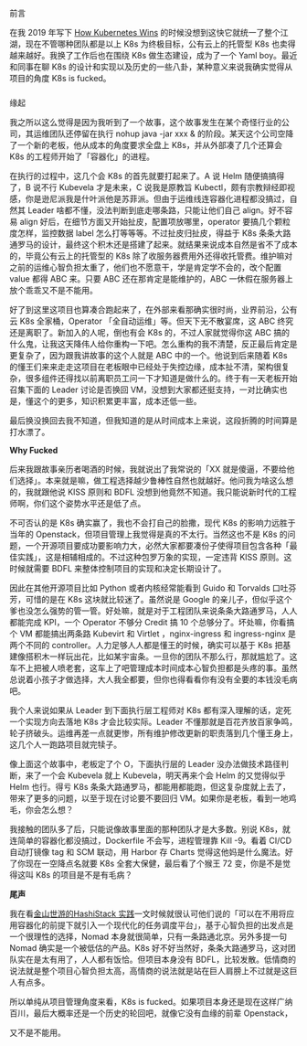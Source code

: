 ### 

前言

在我 2019 年写下 [How Kubernetes Wins](http://mp.weixin.qq.com/s?__biz=Mzg4MDEwOTcxMw==&mid=2247483659&idx=1&sn=c2daaa7f207d8f613d811751f1930e13&chksm=cf7b70f5f80cf9e37a1569958aa6d11cc0087329fa4a8109a2595550b459911512d89229fb73&scene=21#wechat_redirect) 的时候没想到这快它就统一了整个江湖，现在不管哪种团队都是以上 K8s 为终极目标，公有云上的托管型 K8s 也卖得越来越好。我换了工作后也在围绕 K8s 做生态建设，成为了一个 Yaml boy。最近和同事在聊 K8s 的设计和实现以及历史的一些八卦，某种意义来说我确实觉得从项目的角度 K8s is fucked。

### 

缘起

我之所以这么觉得是因为我听到了一个故事，这个故事发生在某个奇怪行业的公司，其运维团队还停留在执行 nohup java -jar xxx & 的阶段。某天这个公司空降了一个新的老板，他从成本的角度要求全盘上 K8s，并从外部凑了几个还算会 K8s 的工程师开始了「容器化」的进程。

在执行的过程中，这几个会 K8s 的首先就要打起来了。A 说 Helm 随便搞搞得了，B 说不行 Kubevela 才是未来，C 说我是原教旨 Kubectl，颇有宗教辩经即视感，你是逊尼派我是什叶派他是苏菲派。但由于运维线连容器化进程都没搞过，自然其 Leader 啥都不懂，没法判断到底走哪条路，只能让他们自己 align。好不容易 align 好后，在细节方面又开始扯皮，配置项放哪里，operator 要搞几个颗粒度怎样，监控数据 label 怎么打等等等。不过扯皮归扯皮，得益于 K8s 条条大路通罗马的设计，最终这个积木还是搭建了起来。就结果来说成本自然是省不了成本的，毕竟公有云上的托管型的 K8s 除了收服务器费用外还得收托管费。维护嘛对之前的运维心智负担太重了，他们也不愿意干，学是肯定学不会的，改个配置 value 都得 ABC 来。只要 ABC 还在那肯定是能维护的，ABC 一休假在服务器上放个乖乖又不是不能用。

好了到这里这项目也算凑合跑起来了，在外部来看那确实很时尚，业界前沿，公有云 K8s 全家桶，Operator 「全自动运维」等。但天下无不散宴席，这 ABC 终究还是离职了。新加入的人呢，倒也有会 K8s 的，不过人家就觉得你这 ABC 搞的什么鬼，让我这天降伟人给你重构一下吧。怎么重构的我不清楚，反正最后肯定是更复杂了，因为跟我讲故事的这个人就是 ABC 中的一个。他说到后来随着 K8s 的懂王们来来走走这项目在老板眼中已经处于失控边缘，成本扯不清，架构很复杂，很多组件还得找以前离职员工问一下才知道是做什么的。终于有一天老板开始召集下面的 Leader 讨论是否换回 VM，没想到大家都还挺支持，一对比确实也是，懂这个的更多，知识积累更丰富，成本还低一些。

最后换没换回去我不知道，但我知道的是从时间成本上来说，这段折腾的时间算是打水漂了。

**Why Fucked**

后来我跟故事亲历者喝酒的时候，我就说出了我常说的「XX 就是傻逼，不要给他们选择」。本来就是嘛，做工程选择越少鲁棒性自然也就越好。他问我为啥这么想的，我就跟他说 KISS 原则和 BDFL 没想到他竟然不知道。我只能说新时代的工程师啊，你们这个姿势水平还是低了点。

不可否认的是 K8s 确实赢了，我也不会打自己的脸撒，现代 K8s 的影响力远胜于当年的 Openstack，但项目管理上我觉得是真的不太行。当然这也不是 K8s 的问题，一个开源项目要成功要影响力大，必然大家都要凑份子使得项目包含各种「最佳实践」，这是相辅相成的。不过这种包罗万象的实现，一定违背 KISS 原则。这时候就需要 BDFL 来整体控制项目的实现和决定长期设计了。

因此在其他开源项目比如 Python 或者内核经常能看到 Guido 和 Torvalds 口吐芬芳，可惜的是在 K8s 这块就比较迷了。虽然说是 Google 的亲儿子，但似乎这个爹也没怎么强势的管一管。好处嘛，就是对于工程团队来说条条大路通罗马，人人都能完成 KPI，一个 Operator 不够分 Credit 搞 10 个总够分了。坏处嘛，你看搞个 VM 都能搞出两条路 Kubevirt 和 Virtlet ，nginx-ingress 和 ingress-nginx 是两个不同的 controller。人力足够人人都是懂王的时候，确实可以基于 K8s 把基建像搭积木一样玩出花，比如某宇宙条。一旦你的团队不那么行，那就尴尬了。这车不上把被人喷老套，这车上了吧管理成本时间成本心智负担都是头疼的事。虽然总说着小孩子才做选择，大人我全都要，但你也得看看你有没有全要的本钱没毛病吧。

我个人来说如果从 Leader 到下面执行层工程师对 K8s 都有深入理解的话，定死一个实现方向去落地 K8s 才会比较实际。Leader 不懂那就是百花齐放百家争鸣，轮子挤破头。运维再差一点就更惨，所有维护修改更新的职责落到几个懂王身上，这几个人一跑路项目就完犊子。

像上面这个故事中，老板定了个 O，下面执行层的 Leader 没办法做技术路径判断，来了一个会 Kubevela 就上 Kubevela，明天再来个会 Helm 的又觉得似乎 Helm 也行。得亏 K8s 条条大路通罗马，都能用都能跑，但这复杂度就上去了，带来了更多的问题，以至于现在讨论要不要回归 VM。如果你是老板，看到一地鸡毛，你会怎么想？

我接触的团队多了后，只能说像故事里面的那种团队才是大多数。别说 K8s，就连简单的容器化都没搞过，Dockerfile 不会写，进程管理靠 Kill -9。看着 CI/CD 自动打镜像 tag 和 SCM 联动，用 Harbor 存 Charts 觉得这他妈是什么魔法。好了你现在一空降点名就要 K8s 全套大保健，最后看了个猴王 72 变，你是不是觉得这叫 K8s 的项目是不是有毛病？

**尾声**

我在看[金山世游的HashiStack 实践](http://mp.weixin.qq.com/s?__biz=MzI3Mzg4NTAxMw==&mid=2247486735&idx=1&sn=18cba365ba7ccfee68f54c60d3dd96f2&chksm=eb1d3f35dc6ab623376f5d529318972a10c816fcd6a1e978beb8613b2452cb746a1ef4cd5e46&scene=21#wechat_redirect)一文时候就很认可他们说的「可以在不用将应用容器化的前提下就引入一个现代化的任务调度平台」，基于心智负担的出发点是一个很理性的选择，Nomad 本身就很简单，只有一条路通北京。另外多提一句 Nomad 确实是一个被低估的产品。K8s 好不好当然好，条条大路通罗马，这对团队实在是太有用了，人人都有饭恰。但项目本身没有 BDFL，比较发散。低情商的说法就是整个项目心智负担太高，高情商的说法就是站在巨人肩膀上不过就是这巨人有点多。  

所以单纯从项目管理角度来看，K8s is fucked。如果项目本身还是现在这样广纳百川，最后大概率还是一个历史的轮回吧，就像它没有血缘的前辈 Openstack，

又不是不能用。